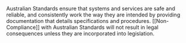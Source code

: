 Australian Standards ensure that systems and services are safe and reliable, and consistently work the way they are intended by providing documentation that details specifications and procedures. [[Non-Compliance]] with Australian Standards will not result in legal consequences unless they are incorporated into legislation.  